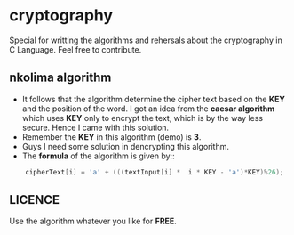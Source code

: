 # cryptography
Special for writting the algorithms and rehersals about the cryptography in C Language. Feel free to contribute.

## nkolima algorithm
- It follows that the algorithm determine the cipher text based on the **KEY** and the position of the word. I got an idea from the **caesar algorithm** which uses **KEY** only to encrypt the text, which is by the way less secure. Hence I came with this solution.
- Remember the **KEY** in this algorithm (demo) is **3**.
- Guys I need some solution in dencrypting this algorithm.
- The **formula** of the algorithm is given by::

```c
    cipherText[i] = 'a' + (((textInput[i] *  i * KEY - 'a')*KEY)%26);
```

## LICENCE
Use the algorithm whatever you like for **FREE**.
